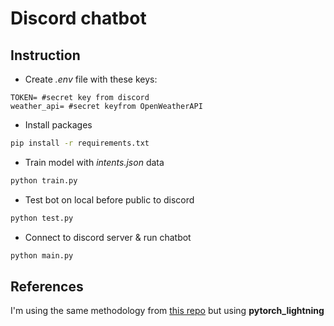 # Discord chatbot

## Instruction
* Create *.env* file with these keys:
```env
TOKEN= #secret key from discord
weather_api= #secret keyfrom OpenWeatherAPI
```

* Install packages
```bash
pip install -r requirements.txt
```

* Train model with *intents.json* data
```bash
python train.py
```

* Test bot on local before public to discord
```bash
python test.py
```

* Connect to discord server & run chatbot
```bash
python main.py
```


## References
I'm using the same methodology from [this repo](https://github.com/python-engineer/pytorch-chatbot) but using **pytorch_lightning**
